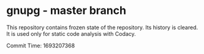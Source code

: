 # gnupg - master branch

This repository contains frozen state of the repository.
Its history is cleared. It is used only for static code
analysis with Codacy.

Commit Time: 1693207368